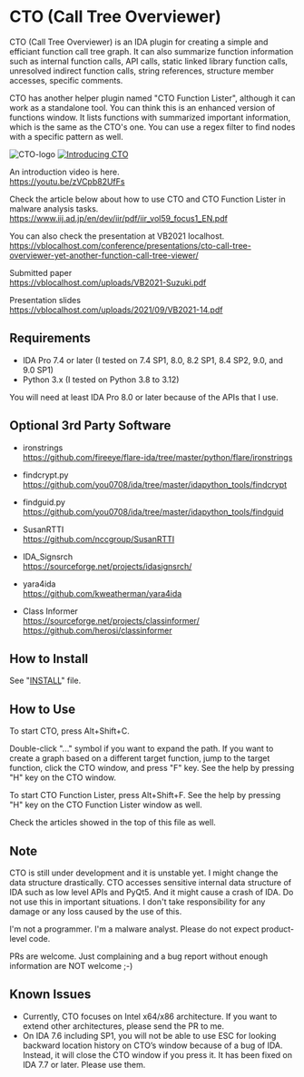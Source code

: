 # CTO (Call Tree Overviewer)

CTO (Call Tree Overviewer) is an IDA plugin for creating a simple and efficiant function call tree graph. It can also summarize function information such as internal function calls, API calls, static linked library function calls, unresolved indirect function calls, string references, structure member accesses, specific comments.

CTO has another helper plugin named "CTO Function Lister", although it can work as a standalone tool. You can think this is an enhanced version of functions window. It lists functions with summarized important information, which is the same as the CTO's one. You can use a regex filter to find nodes with a specific pattern as well.

![CTO-logo](/logo/CTO-Logo-Body.png)
[![Introducing CTO](https://img.youtube.com/vi/zVCpb82UfFs/maxresdefault.jpg)](https://youtu.be/zVCpb82UfFs)

An introduction video is here.  
https://youtu.be/zVCpb82UfFs

Check the article below about how to use CTO and CTO Function Lister in malware analysis tasks.
https://www.iij.ad.jp/en/dev/iir/pdf/iir_vol59_focus1_EN.pdf

You can also check the presentation at VB2021 localhost.  
https://vblocalhost.com/conference/presentations/cto-call-tree-overviewer-yet-another-function-call-tree-viewer/

Submitted paper  
https://vblocalhost.com/uploads/VB2021-Suzuki.pdf

Presentation slides  
https://vblocalhost.com/uploads/2021/09/VB2021-14.pdf

## Requirements
- IDA Pro 7.4 or later (I tested on 7.4 SP1, 8.0, 8.2 SP1, 8.4 SP2, 9.0, and 9.0 SP1)
- Python 3.x (I tested on Python 3.8 to 3.12)

You will need at least IDA Pro 8.0 or later because of the APIs that I use.

## Optional 3rd Party Software
- ironstrings  
  https://github.com/fireeye/flare-ida/tree/master/python/flare/ironstrings

- findcrypt.py  
  https://github.com/you0708/ida/tree/master/idapython_tools/findcrypt

- findguid.py  
  https://github.com/you0708/ida/tree/master/idapython_tools/findguid

- SusanRTTI  
  https://github.com/nccgroup/SusanRTTI

- IDA_Signsrch  
  https://sourceforge.net/projects/idasignsrch/

- yara4ida  
  https://github.com/kweatherman/yara4ida

- Class Informer  
  https://sourceforge.net/projects/classinformer/  
  https://github.com/herosi/classinformer

## How to Install
See "[INSTALL](/INSTALL)" file.

## How to Use
To start CTO, press Alt+Shift+C.

Double-click "..." symbol if you want to expand the path.
If you want to create a graph based on a different target function, jump to the target function, click the CTO window, and press "F" key.
See the help by pressing "H" key on the CTO window.

To start CTO Function Lister, press Alt+Shift+F. See the help by pressing "H" key on the CTO Function Lister window as well.

Check the articles showed in the top of this file as well.

## Note
CTO is still under development and it is unstable yet. I might change the data structure drastically.
CTO accesses sensitive internal data structure of IDA such as low level APIs and PyQt5. And it might cause a crash of IDA.
Do not use this in important situations. I don't take responsibility for any damage or any loss caused by the use of this.

I'm not a programmer. I'm a malware analyst. Please do not expect product-level code.

PRs are welcome. Just complaining and a bug report without enough information are NOT welcome ;-)

## Known Issues
- Currently, CTO focuses on Intel x64/x86 architecture. If you want to extend other architectures, please send the PR to me.
- On IDA 7.6 including SP1, you will not be able to use ESC for looking backward location history on CTO’s window because of a bug of IDA. Instead, it will close the CTO window if you press it. It has been fixed on IDA 7.7 or later. Please use them.
